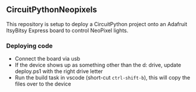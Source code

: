 ## CircuitPythonNeopixels

This repository is setup to deploy a CircuitPython project onto an Adafruit ItsyBitsy Express board to control NeoPixel lights.

### Deploying code

- Connect the board via usb
- If the device shows up as something other than the d: drive, update deploy.ps1 with the right drive letter
- Run the build task in vscode (short-cut `ctrl-shift-b`), this will copy the files over to the device